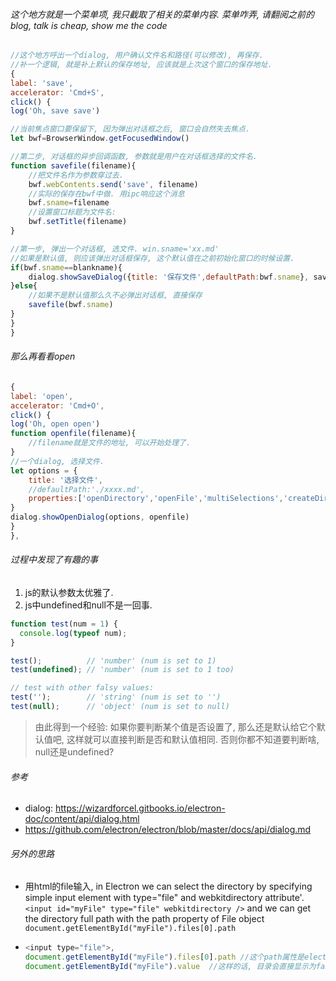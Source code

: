 ###### 这个地方就是一个菜单项, 我只截取了相关的菜单内容. 菜单咋弄, 请翻阅之前的blog, talk is cheap, show me the code

```js
//这个地方呼出一个dialog, 用户确认文件名和路径(可以修改), 再保存.
//补一个逻辑, 就是补上默认的保存地址, 应该就是上次这个窗口的保存地址.
{
label: 'save',
accelerator: 'Cmd+S',
click() {					
log('Oh, save save')

//当前焦点窗口要保留下, 因为弹出对话框之后, 窗口会自然失去焦点.
let bwf=BrowserWindow.getFocusedWindow()

//第二步, 对话框的异步回调函数, 参数就是用户在对话框选择的文件名.
function savefile(filename){
    //把文件名作为参数穿过去. 
    bwf.webContents.send('save', filename)
    //实际的保存在bwf中做. 用ipc响应这个消息
    bwf.sname=filename
    //设置窗口标题为文件名: 
    bwf.setTitle(filename)
}

//第一步, 弹出一个对话框, 选文件. win.sname='xx.md'
//如果是默认值, 则应该弹出对话框保存, 这个默认值在之前初始化窗口的时候设置.
if(bwf.sname==blankname){
    dialog.showSaveDialog({title: '保存文件',defaultPath:bwf.sname}, savefile)		
}else{
    //如果不是默认值那么久不必弹出对话框, 直接保存
    savefile(bwf.sname)
}
}
}
```

###### 那么再看看open

```js
{
label: 'open',
accelerator: 'Cmd+O',
click() {					
log('Oh, open open')
function openfile(filename){
    //filename就是文件的地址, 可以开始处理了.
}
//一个dialog, 选择文件.
let options = {
    title: '选择文件', 
    //defaultPath:'./xxxx.md',
    properties:['openDirectory','openFile','multiSelections','createDirectory'],
}
dialog.showOpenDialog(options, openfile)
}
},
```

###### 过程中发现了有趣的事

1. js的默认参数太优雅了.
2. js中undefined和null不是一回事.

````js
function test(num = 1) {
  console.log(typeof num);
}

test();          // 'number' (num is set to 1)
test(undefined); // 'number' (num is set to 1 too)

// test with other falsy values:
test('');        // 'string' (num is set to '')
test(null);      // 'object' (num is set to null)
````

> 由此得到一个经验: 如果你要判断某个值是否设置了, 那么还是默认给它个默认值吧, 这样就可以直接判断是否和默认值相同. 否则你都不知道要判断啥, null还是undefined?

###### 参考

- dialog: https://wizardforcel.gitbooks.io/electron-doc/content/api/dialog.html
- https://github.com/electron/electron/blob/master/docs/api/dialog.md



###### 另外的思路

- 用html的file输入, in Electron we can select the directory by specifying simple input element with type="file" and webkitdirectory attribute'. `<input id="myFile" type="file" webkitdirectory />` and we can get the directory full path with the path property of File object `document.getElementById("myFile").files[0].path`

- ```js
  <input type="file">,
  document.getElementById("myFile").files[0].path //这个path属性是electron加的, 就是为了大家能够拿到真正的文件地址.
  document.getElementById("myFile").value  //这样的话, 目录会直接显示为fakepath.....
  ```